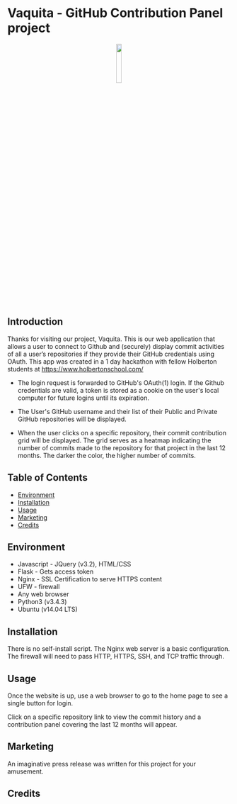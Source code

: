 # Vaquita - GitHub Contribution Panel project

<p align="center"><img src="https://github.com/orcahubteam/orcahub/blob/master/LogoOrcahub.png" style="height:15%;width:15%" /></p>

## Introduction

Thanks for visiting our project, Vaquita. This is our web application that allows a user to connect to Github and (securely) display commit activities of all a user’s repositories if they provide their GitHub credentials using OAuth. This app was created in a 1 day hackathon with fellow Holberton students at https://www.holbertonschool.com/

 - The login request is forwarded to GitHub's OAuth(1) login. If the Github credentials are valid, a token is stored as a cookie on the user's local computer for future logins until its expiration.

 - The User's GitHub username and their list of their Public and Private GitHub repositories will be displayed.

 - When the user clicks on a specific repository, their commit contribution grid will be displayed. The grid serves as a heatmap indicating the number of commits made to the repository for that project in the last 12 months. The darker the color, the higher number of commits.

## Table of Contents
* [Environment](#environment)
* [Installation](#installation)
* [Usage](#usage)
* [Marketing](#marketing)
* [Credits](#credits)

## Environment

* Javascript - JQuery (v3.2), HTML/CSS
* Flask - Gets access token
* Nginx - SSL Certification to serve HTTPS content
* UFW - firewall
* Any web browser
* Python3 (v3.4.3)
* Ubuntu (v14.04 LTS)

## Installation

There is no self-install script. The Nginx web server is a basic configuration.
The firewall will need to pass HTTP, HTTPS, SSH, and TCP traffic through.

## Usage

Once the website is up, use a web browser to go to the home page to see a single button for login.

Click on a specific repository link to view the commit history and a contribution panel covering the last 12 months will appear.

## Marketing

An imaginative press release was written for this project for your amusement.

## Credits
